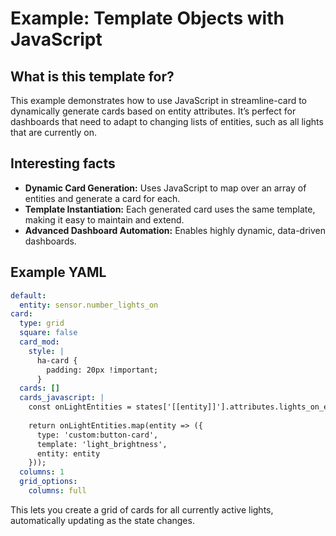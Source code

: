# Example: Template Objects with JavaScript

## What is this template for?
This example demonstrates how to use JavaScript in streamline-card to dynamically generate cards based on entity attributes. It’s perfect for dashboards that need to adapt to changing lists of entities, such as all lights that are currently on.

## Interesting facts
- **Dynamic Card Generation:** Uses JavaScript to map over an array of entities and generate a card for each.
- **Template Instantiation:** Each generated card uses the same template, making it easy to maintain and extend.
- **Advanced Dashboard Automation:** Enables highly dynamic, data-driven dashboards.

## Example YAML
```yaml
default:
  entity: sensor.number_lights_on
card:
  type: grid
  square: false
  card_mod:
    style: |
      ha-card {
        padding: 20px !important;
      }
  cards: []
  cards_javascript: |
    const onLightEntities = states['[[entity]]'].attributes.lights_on_entity || [];
    
    return onLightEntities.map(entity => ({
      type: 'custom:button-card', 
      template: 'light_brightness', 
      entity: entity
    }));
  columns: 1
  grid_options:
    columns: full
```

This lets you create a grid of cards for all currently active lights, automatically updating as the state changes.

